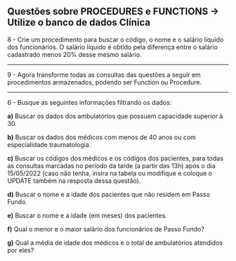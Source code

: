 ## Questões sobre PROCEDURES e FUNCTIONS -> Utilize o banco de dados Clínica

8 - Crie um procedimento para buscar o código, o nome e o salário líquido dos funcionários. O salário líquido é obtido pela diferença entre o salário cadastrado menos 20% desse mesmo salário.

---

9 - Agora transforme todas as consultas das questões a seguir em procedimentos armazenados, podendo ser Function ou Procedure.

---

6 - Busque as seguintes informações filtrando os dados:

**a)** Buscar os dados dos ambulatórios que possuem capacidade superior à 30.

**b)** Buscar os dados dos médicos com menos de 40 anos ou com especialidade traumatologia.

**c)** Buscar os códigos dos médicos e os códigos dos pacientes, para todas as consultas marcadas no período da tarde (a partir das 13h) após o dia 15/05/2022 (caso não tenha, insira na tabela ou modifique e coloque o UPDATE também na resposta dessa questão).

**d)** Buscar o nome e a idade dos pacientes que não residem em Passo Fundo.

**e)** Buscar o nome e a idade (em meses) dos pacientes.

**f)** Qual o menor e o maior salário dos funcionários de Passo Fundo?

**g)** Qual a média de idade dos médicos e o total de ambulatórios atendidos por eles?
